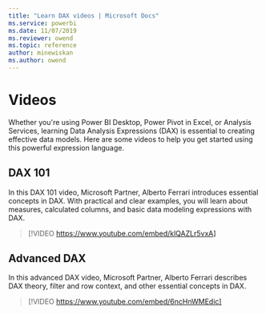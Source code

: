 ```yaml
---
title: "Learn DAX videos | Microsoft Docs"
ms.service: powerbi 
ms.date: 11/07/2019
ms.reviewer: owend
ms.topic: reference
author: minewiskan
ms.author: owend
---
```

# Videos

Whether you're using Power BI Desktop, Power Pivot in Excel, or Analysis Services, learning Data Analysis Expressions (DAX) is essential to creating effective data models. Here are some videos to help you get started using this powerful expression language.  

## DAX 101  
In this DAX 101 video, Microsoft Partner, Alberto Ferrari introduces essential concepts in DAX. With practical and clear examples, you will learn about measures, calculated columns, and basic data modeling expressions with DAX.    

> [!VIDEO https://www.youtube.com/embed/klQAZLr5vxA]

## Advanced DAX  
In this advanced DAX video, Microsoft Partner, Alberto Ferrari describes DAX theory, filter and row context, and other essential concepts in DAX.     

> [!VIDEO https://www.youtube.com/embed/6ncHnWMEdic]


  
